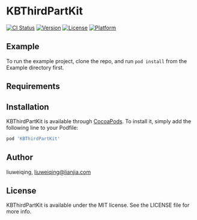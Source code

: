 # KBThirdPartKit

[![CI Status](http://img.shields.io/travis/liuweiqing/KBThirdPartKit.svg?style=flat)](https://travis-ci.org/liuweiqing/KBThirdPartKit)
[![Version](https://img.shields.io/cocoapods/v/KBThirdPartKit.svg?style=flat)](http://cocoapods.org/pods/KBThirdPartKit)
[![License](https://img.shields.io/cocoapods/l/KBThirdPartKit.svg?style=flat)](http://cocoapods.org/pods/KBThirdPartKit)
[![Platform](https://img.shields.io/cocoapods/p/KBThirdPartKit.svg?style=flat)](http://cocoapods.org/pods/KBThirdPartKit)

## Example

To run the example project, clone the repo, and run `pod install` from the Example directory first.

## Requirements

## Installation

KBThirdPartKit is available through [CocoaPods](http://cocoapods.org). To install
it, simply add the following line to your Podfile:

```ruby
pod 'KBThirdPartKit'
```

## Author

liuweiqing, liuweiqing@lianjia.com

## License

KBThirdPartKit is available under the MIT license. See the LICENSE file for more info.
